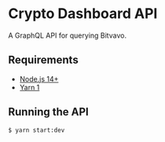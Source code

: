# Crypto Dashboard API

A GraphQL API for querying Bitvavo.

## Requirements

- [Node.js 14+](https://nodejs.org/en/download/)
- [Yarn 1](https://classic.yarnpkg.com/en/docs/install#windows-stable)

## Running the API

```bash
$ yarn start:dev
```
